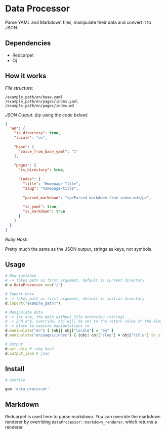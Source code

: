 # Data Processor

Parse YAML and Markdown files, manipulate their data and convert it to JSON.



## Dependencies

- Redcarpet
- Oj



## How it works

_File structure:_

```
/example_path/en/base.yaml
/example_path/en/pages/index.yaml
/example_path/en/pages/index.md
```

_JSON Output: (by using the code below)_

```json
{
  "en": {
    "is_directory": true,
    "locale": "en",
    
    "base": {
      "value_from_base_yaml": "1"
    },
    
    "pages": {
      "is_directory": true,
      
      "index": {
        "title": "Homepage Title",
        "slug": "homepage-title",
        
        "parsed_markdown": "<p>Parsed markdown from index.md</p>",
        
        "is_yaml": true,
        "is_markdown": true
      }
    }
  }
}
```

_Ruby Hash:_

Pretty much the same as the JSON output, strings as keys, not symbols.



## Usage

```ruby
# New instance
# -> takes path as first argument, default is current directory
d = DataProcessor.new("/")

# Import data
# -> takes path as first argument, default is initial directory
d.import("example_path/")

# Manipulate data
# -> 1st arg, the path without file extension (string)
# -> 2nd arg, override, obj will be set to the return value of the block (boolean, optional)
# -> block to execute manipulations in
d.manipulate("en") { |obj| obj["locale"] = "en" }
d.manipulate("en/pages/index") { |obj| obj["slug"] = obj["title"].to_slug }

# Output
d.get_data # ruby hash
d.output_json # json
```



## Install

```ruby
# Gemfile

gem 'data_processor'
```



## Markdown

Redcarpet is used here to parse markdown. You can override the markdown renderer by overriding `DataProcessor::markdown_renderer`, which returns a renderer.
